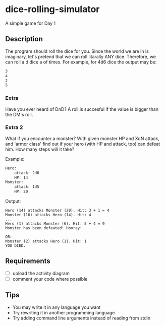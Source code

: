 # dice-rolling-simulator
A simple game for Day 1

## Description
The program should roll the dice for you. Since the world we are in is imaginary, let's pretend that we can roll litarally ANY dice. Therefore, we can roll a d<number> dice a <number> of times.
For example, for 4d6 dice the output may be:
```txt
3
4
2
5
```


### Extra
Have you ever heard of DnD? A roll is succesful if the value is bigger than the DM's roll. 


### Extra 2
What if you encounter a monster? With given monster HP and XdN attack, and 'armor class' find out if your hero (with HP and attack, too) can defeat him. How many steps will it take?

Example:
```txt
Hero:
    attack: 2d6
    HP: 14
Monster: 
    attack: 1d5
    HP: 20
``` 
Output:
```
Hero (14) attacks Monster (20). Hit: 3 + 1 = 4
Monster (16) attacks Hero (14). Hit: 4
...
Hero (1) attacks Monster (6). Hit: 5 + 4 = 9
Monster has been defeated! Hooray!

OR:
Monster (2) attacks Hero (1). Hit: 1
YOU DIED.

```

## Requirements
- [ ] upload the activity diagram
- [ ] comment your code where possible

## Tips
- You may write it in any language you want
- Try rewriting it in another programming language
- Try adding command line arguments instead of reading from stdin
